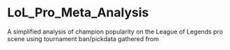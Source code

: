 # LoL_Pro_Meta_Analysis
A simplified analysis of champion popularity on the League of Legends pro scene using tournament ban/pickdata gathered from 
